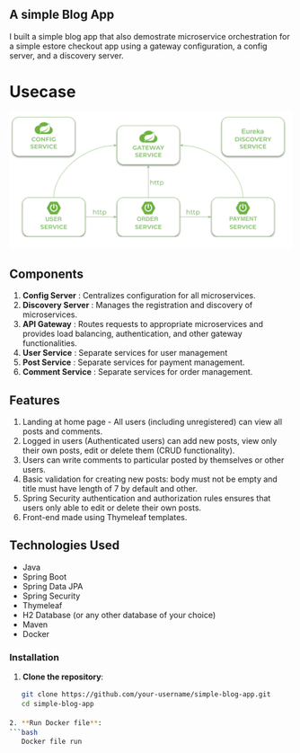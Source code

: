 ## A simple Blog App

I built a simple blog app that also demostrate microservice orchestration for a simple estore checkout app using a gateway configuration, a config server, and a discovery server.

# Usecase
![Microservice Orchestration Architecure](images/msorchestration.png)


## Components

1. **Config Server** : Centralizes configuration for all microservices.
2. **Discovery Server** : Manages the registration and discovery of microservices.
3. **API Gateway** : Routes requests to appropriate microservices and provides load balancing, authentication, and other gateway functionalities.
4. **User Service** : Separate services for user management
5. **Post Service** : Separate services for payment management.
6. **Comment Service** : Separate services for order management.

## Features

1. Landing at home page - All users (including unregistered) can view all posts and comments.
2. Logged in users (Authenticated users) can add new posts, view only their own posts, edit or delete them (CRUD functionality).
3. Users can write comments to particular posted by themselves or other users.
4. Basic validation for creating new posts: body must not be empty and title must have length of 7 by default and other.
5. Spring Security authentication and authorization rules ensures that users only able to edit or delete their own posts.
6. Front-end made using Thymeleaf templates.

## Technologies Used

- Java
- Spring Boot
- Spring Data JPA
- Spring Security
- Thymeleaf
- H2 Database (or any other database of your choice)
- Maven
- Docker

### Installation
1. **Clone the repository**:
```bash
   git clone https://github.com/your-username/simple-blog-app.git
   cd simple-blog-app

2. **Run Docker file**:
```bash
   Docker file run 

